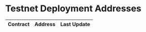 # Testnet Deployment Addresses

| Contract | Address | Last Update |
| :------- | :------ | :---------- |
